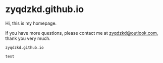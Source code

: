 # zyqdzkd.github.io

Hi, this is my homepage.

If you have more questions, please contact me at zyqdzkd@outlook.com, thank you very much.

`zyqdzkd.github.io`

```
test
```
